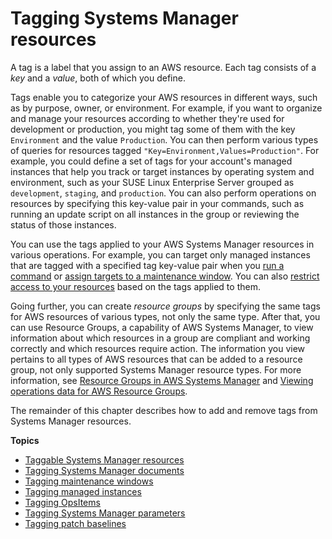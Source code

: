 # Tagging Systems Manager resources<a name="tagging-resources"></a>

A tag is a label that you assign to an AWS resource\. Each tag consists of a *key* and a *value*, both of which you define\. 

Tags enable you to categorize your AWS resources in different ways, such as by purpose, owner, or environment\. For example, if you want to organize and manage your resources according to whether they're used for development or production, you might tag some of them with the key `Environment` and the value `Production`\. You can then perform various types of queries for resources tagged `"Key=Environment,Values=Production"`\. For example, you could define a set of tags for your account's managed instances that help you track or target instances by operating system and environment, such as your SUSE Linux Enterprise Server grouped as `development`, `staging`, and `production`\. You can also perform operations on resources by specifying this key\-value pair in your commands, such as running an update script on all instances in the group or reviewing the status of those instances\.

You can use the tags applied to your AWS Systems Manager resources in various operations\. For example, you can target only managed instances that are tagged with a specified tag key\-value pair when you [run a command](run-command.md) or [assign targets to a maintenance window](sysman-maintenance-assign-targets.md)\. You can also [restrict access to your resources](security_iam_id-based-policy-examples.md) based on the tags applied to them\.

Going further, you can create *resource groups* by specifying the same tags for AWS resources of various types, not only the same type\. After that, you can use Resource Groups, a capability of AWS Systems Manager, to view information about which resources in a group are compliant and working correctly and which resources require action\. The information you view pertains to all types of AWS resources that can be added to a resource group, not only supported Systems Manager resource types\. For more information, see [Resource Groups in AWS Systems Manager](systems-manager-resource-groups.md) and [Viewing operations data for AWS Resource Groups](viewing-operations-data.md)\.

The remainder of this chapter describes how to add and remove tags from Systems Manager resources\.

**Topics**
+ [Taggable Systems Manager resources](taggable-resources.md)
+ [Tagging Systems Manager documents](tagging-documents.md)
+ [Tagging maintenance windows](tagging-maintenance-windows.md)
+ [Tagging managed instances](tagging-managed-instances.md)
+ [Tagging OpsItems](tagging-opsitems.md)
+ [Tagging Systems Manager parameters](tagging-parameters.md)
+ [Tagging patch baselines](tagging-patch-baselines.md)